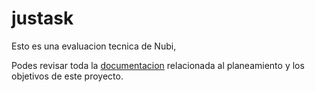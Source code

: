 # justask
Esto es una evaluacion tecnica de Nubi,


Podes revisar toda la [documentacion](docs/README.md) relacionada al planeamiento y los objetivos de este proyecto.
